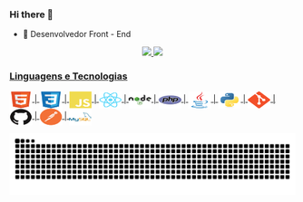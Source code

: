### Hi there 👋


- 🌱 Desenvolvedor Front - End

<div align="center">

   <a href="https://github.com/Rodrigolel1s">
   <img height="180em" src="https://github-readme-stats.vercel.app/api?username=Rodrigolel1s&show_icons=true&theme=transparent&include_all_commits=true&count_private=true"/>
  <img height="180em" src="https://github-readme-stats.vercel.app/api/top-langs/?username=Rodrigolel1s&layout=compact&langs_count=7&theme=transparent"/>

</div>

### Linguagens e Tecnologias
<!-- in your header -->
<link rel="stylesheet" href="https://cdn.jsdelivr.net/gh/devicons/devicon@latest/devicon.min.css">

<!-- in your body -->
<i class="devicon-devicon-plain"></i>
<div style="display: inline_block">
  
  <img align="center" alt="Rodrigo-HTML" height="30" width="40" src="https://raw.githubusercontent.com/devicons/devicon/master/icons/html5/html5-original.svg"> |
  <img align="center" alt="Rodrigo-CSS" height="30" width="40" src="https://raw.githubusercontent.com/devicons/devicon/master/icons/css3/css3-original.svg"> |
  <img align="center" alt="Rodrigo-Js" height="30" width="40" src="https://raw.githubusercontent.com/devicons/devicon/master/icons/javascript/javascript-plain.svg"> |
  <img align="center" alt="Rodrigo-Js" height="30" width="40" src="https://github.com/devicons/devicon/blob/master/icons/react/react-original.svg"> |
  <img align="center" alt="Rodrigo-Js" height="30" width="40" src="https://github.com/devicons/devicon/blob/master/icons/nodejs/nodejs-original-wordmark.svg"> |
  <img align="center" alt="Rodrigo-php" height="30" width="40" src="https://github.com/devicons/devicon/blob/master/icons/php/php-original.svg"> |
  <img align="center" alt="Rodrigo-java" height="30" width="40" src="https://raw.githubusercontent.com/devicons/devicon/master/icons/java/java-original.svg"> |
  <img align="center" alt="Rodrigo-java" height="30" width="40" src="https://github.com/devicons/devicon/blob/master/icons/python/python-original.svg"> |
  <img align="center" alt="Rodrigo-git" height="30" width="40" src="https://github.com/devicons/devicon/blob/master/icons/git/git-original.svg"> |
  <img align="center" alt="Rodrigo-git" height="30" width="40" src="https://github.com/devicons/devicon/blob/master/icons/github/github-original.svg"> |
  <img align="center" alt="Rodrigo-mysql" height="30" width="40" src="https://github.com/devicons/devicon/blob/master/icons/postman/postman-original.svg"> |
  <img align="center" alt="Rodrigo-mysql" height="30" width="40" src="https://raw.githubusercontent.com/devicons/devicon/master/icons/mysql/mysql-original-wordmark.svg"> 
  
  
</div>


<picture>
  <source media="(prefers-color-scheme: dark)" srcset="https://raw.githubusercontent.com/Rodrigolel1s/Rodrigolel1s/output/github-contribution-grid-snake-dark.svg">
  <source media="(prefers-color-scheme: light)" srcset="https://raw.githubusercontent.com/Rodrigolel1s/Rodrigolel1s/output/github-contribution-grid-snake.svg">
  <img alt="github contribution grid snake animation" src="https://raw.githubusercontent.com/Rodrigolel1s/Rodrigolel1s/output/github-contribution-grid-snake.svg">
</picture>


</div>  
